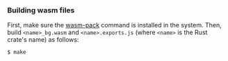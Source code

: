 ### Building wasm files

First, make sure the <a href="https://rustwasm.github.io/wasm-pack/installer/" target="_blank" rel="noopener">wasm-pack</a> command is
installed in the system.  Then, build `<name>_bg.wasm` and `<name>.exports.js` (where `<name>` is the Rust crate's name) as follows:

```sh
$ make
```
